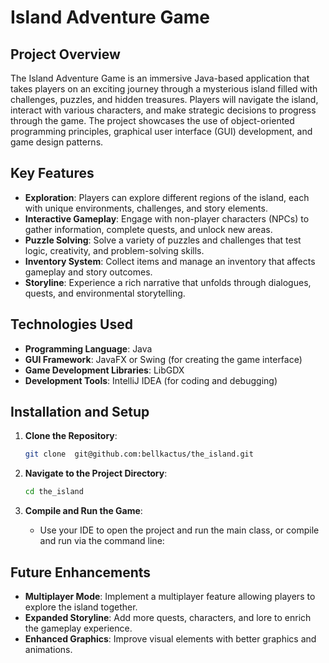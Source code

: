 # Island Adventure Game

## Project Overview

The Island Adventure Game is an immersive Java-based application that takes players on an exciting journey through a mysterious island filled with challenges, puzzles, and hidden treasures. Players will navigate the island, interact with various characters, and make strategic decisions to progress through the game. The project showcases the use of object-oriented programming principles, graphical user interface (GUI) development, and game design patterns.

## Key Features

- **Exploration**: Players can explore different regions of the island, each with unique environments, challenges, and story elements.
- **Interactive Gameplay**: Engage with non-player characters (NPCs) to gather information, complete quests, and unlock new areas.
- **Puzzle Solving**: Solve a variety of puzzles and challenges that test logic, creativity, and problem-solving skills.
- **Inventory System**: Collect items and manage an inventory that affects gameplay and story outcomes.
- **Storyline**: Experience a rich narrative that unfolds through dialogues, quests, and environmental storytelling.

## Technologies Used

- **Programming Language**: Java
- **GUI Framework**: JavaFX or Swing (for creating the game interface)
- **Game Development Libraries**: LibGDX 
- **Development Tools**: IntelliJ IDEA (for coding and debugging)

## Installation and Setup

1. **Clone the Repository**:
   ```bash
   git clone  git@github.com:bellkactus/the_island.git
   ```
   
2. **Navigate to the Project Directory**:
   ```bash
   cd the_island
   ```

3. **Compile and Run the Game**:
   - Use your IDE to open the project and run the main class, or compile and run via the command line:

## Future Enhancements

- **Multiplayer Mode**: Implement a multiplayer feature allowing players to explore the island together.
- **Expanded Storyline**: Add more quests, characters, and lore to enrich the gameplay experience.
- **Enhanced Graphics**: Improve visual elements with better graphics and animations.

